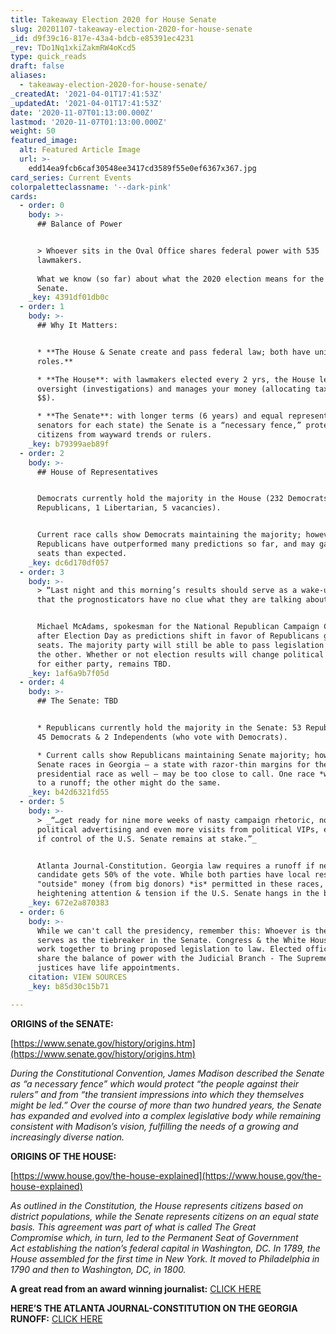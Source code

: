 ```yaml
---
title: Takeaway Election 2020 for House Senate
slug: 20201107-takeaway-election-2020-for-house-senate
_id: d9f39c16-817e-43a4-bdcb-e85391ec4231
_rev: TDo1Nq1xkiZakmRW4oKcd5
type: quick_reads
draft: false
aliases:
  - takeaway-election-2020-for-house-senate/
_createdAt: '2021-04-01T17:41:53Z'
_updatedAt: '2021-04-01T17:41:53Z'
date: '2020-11-07T01:13:00.000Z'
lastmod: '2020-11-07T01:13:00.000Z'
weight: 50
featured_image:
  alt: Featured Article Image
  url: >-
    edd14ea9fcb6caf30548ee3417cd3589f55e0ef6367x367.jpg
card_series: Current Events
colorpaletteclassname: '--dark-pink'
cards:
  - order: 0
    body: >-
      ## Balance of Power


      > Whoever sits in the Oval Office shares federal power with 535
      lawmakers.  
        
      What we know (so far) about what the 2020 election means for the House &
      Senate.
    _key: 4391df01db0c
  - order: 1
    body: >-
      ## Why It Matters:


      * **The House & Senate create and pass federal law; both have unique
      roles.**

      * **The House**: with lawmakers elected every 2 yrs, the House leads
      oversight (investigations) and manages your money (allocating taxpayer
      $$).

      * **The Senate**: with longer terms (6 years) and equal representation (2
      senators for each state) the Senate is a “necessary fence,” protecting
      citizens from wayward trends or rulers.
    _key: b79399aeb89f
  - order: 2
    body: >-
      ## House of Representatives


      Democrats currently hold the majority in the House (232 Democrats, 197
      Republicans, 1 Libertarian, 5 vacancies).


      Current race calls show Democrats maintaining the majority; however,
      Republicans have outperformed many predictions so far, and may gain more
      seats than expected.
    _key: dc6d170df057
  - order: 3
    body: >-
      > “Last night and this morning’s results should serve as a wake-up call
      that the prognosticators have no clue what they are talking about,”


      Michael McAdams, spokesman for the National Republican Campaign Committee,
      after Election Day as predictions shift in favor of Republicans gaining
      seats. The majority party will still be able to pass legislation without
      the other. Whether or not election results will change political strategy,
      for either party, remains TBD.
    _key: 1af6a9b7f05d
  - order: 4
    body: >-
      ## The Senate: TBD


      * Republicans currently hold the majority in the Senate: 53 Republicans,
      45 Democrats & 2 Independents (who vote with Democrats).

      * Current calls show Republicans maintaining Senate majority; however, two
      Senate races in Georgia — a state with razor-thin margins for the
      presidential race as well — may be too close to call. One race *will* head
      to a runoff; the other might do the same.
    _key: b42d6321fd55
  - order: 5
    body: >-
      > _“…get ready for nine more weeks of nasty campaign rhetoric, nonstop
      political advertising and even more visits from political VIPs, especially
      if control of the U.S. Senate remains at stake.”_


      Atlanta Journal-Constitution. Georgia law requires a runoff if neither
      candidate gets 50% of the vote. While both parties have local resources,
      "outside" money (from big donors) *is* permitted in these races,
      heightening attention & tension if the U.S. Senate hangs in the balance.
    _key: 672e2a870383
  - order: 6
    body: >-
      While we can't call the presidency, remember this: Whoever is the VP
      serves as the tiebreaker in the Senate. Congress & the White House must
      work together to bring proposed legislation to law. Elected officials
      share the balance of power with the Judicial Branch - The Supreme Court
      justices have life appointments.
    citation: VIEW SOURCES
    _key: b85d30c15b71

---
```

**ORIGINS of the SENATE:**

[https://www.senate.gov/history/origins.htm](https://www.senate.gov/history/origins.htm)

_During the Constitutional Convention, James Madison described the Senate as “a necessary fence” which would protect “the people against their rulers” and from “the transient impressions into which they themselves might be led.” Over the course of more than two hundred years, the Senate has expanded and evolved into a complex legislative body while remaining consistent with Madison’s vision, fulfilling the needs of a growing and increasingly diverse nation._

  
**ORIGINS OF THE HOUSE:**

[https://www.house.gov/the-house-explained](https://www.house.gov/the-house-explained)

_As outlined in the Constitution, the House represents citizens based on district populations, while the Senate represents citizens on an equal state basis. This agreement was part of what is called The Great Compromise which, in turn, led to the Permanent Seat of Government Act establishing the nation’s federal capital in Washington, DC. In 1789, the House assembled for the first time in New York. It moved to Philadelphia in 1790 and then to Washington, DC, in 1800._

**A great read from an award winning journalist:** [CLICK HERE](https://www.foxnews.com/politics/democrats-house-seats-2018-gop-targets)

**HERE’S THE ATLANTA JOURNAL-CONSTITUTION ON THE GEORGIA RUNOFF:** [CLICK HERE](https://www.ajc.com/politics/what-history-tells-us-about-georgias-senate-runoffs/6VYZY77DWNFZ3PGJ2U47HUHJZI/)